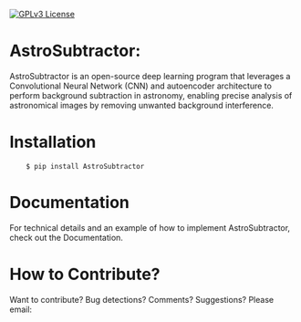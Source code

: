 [![GPLv3 License](https://img.shields.io/badge/License-GPL%20v3-yellow.svg)](https://opensource.org/licenses/LGPL-3.0)

# AstroSubtractor: 
AstroSubtractor is an open-source deep learning program that leverages a Convolutional Neural Network (CNN) and autoencoder architecture to perform background subtraction in astronomy, enabling precise analysis of astronomical images by removing unwanted background interference.


# Installation

```
    $ pip install AstroSubtractor
```

# Documentation

For technical details and an example of how to implement AstroSubtractor, check out the Documentation.


# How to Contribute?

Want to contribute? Bug detections? Comments? Suggestions? Please email: 